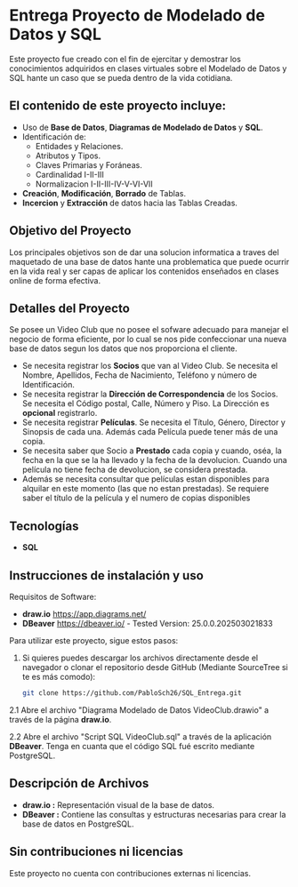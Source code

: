 # Entrega Proyecto de Modelado de Datos y SQL

Este proyecto fue creado con el fin de ejercitar y demostrar los conocimientos adquiridos en clases virtuales sobre el Modelado de Datos y SQL hante un caso que se pueda dentro de la vida cotidiana.

## El contenido de este proyecto incluye:

- Uso de **Base de Datos**, **Diagramas de Modelado de Datos** y **SQL**.
- Identificación de:
   - Entidades y Relaciones.
   - Atributos y Tipos.
   - Claves Primarias y Foráneas.
   - Cardinalidad I-II-III
   - Normalizacion I-II-III-IV-V-VI-VII
- **Creación**, **Modificación**, **Borrado** de Tablas.
- **Incercion** y **Extracción** de datos hacia las Tablas Creadas.

## Objetivo del Proyecto

Los principales objetivos son de dar una solucion informatica a traves del maquetado de una base de datos hante una problematica que puede ocurrir en la vida real y ser capas de aplicar los contenidos enseñados en clases online de forma efectiva.

## Detalles del Proyecto

Se posee un Video Club que no posee el sofware adecuado para manejar el negocio de forma eficiente, por lo cual se nos pide confeccionar una nueva base de datos segun los datos que nos proporciona el cliente.

- Se necesita registrar los **Socios** que van al Video Club. Se necesita el Nombre, Apellidos, Fecha de Nacimiento, Teléfono y número de Identificación.
- Se necesita registrar la **Dirección de Correspondencia** de los Socios. Se necesita el Código postal, Calle, Número y Piso. La Dirección es **opcional** registrarlo.
- Se necesita registrar **Películas**. Se necesita el Título, Género, Director y Sinopsis de cada una. Además cada Película puede tener más de una copia.
- Se necesita saber que Socio a **Prestado** cada copia y cuando, oséa, la fecha en la que se la ha llevado y la fecha de la devolucion. Cuando una película no tiene fecha de devolucion, se considera prestada.
- Además se necesita consultar que películas estan disponibles para alquilar en este momento (las que no estan prestadas). Se requiere saber el título de la película y el numero de copias disponibles

## Tecnologías

- **SQL**

## Instrucciones de instalación y uso

Requisitos de Software:

- **draw.io** https://app.diagrams.net/
- **DBeaver** https://dbeaver.io/ - Tested Version: 25.0.0.202503021833

Para utilizar este proyecto, sigue estos pasos:

1. Si quieres puedes descargar los archivos directamente desde el navegador o clonar el repositorio desde GitHub (Mediante SourceTree si te es más comodo):
   ```bash
   git clone https://github.com/PabloSch26/SQL_Entrega.git
2.1 Abre el archivo "Diagrama Modelado de Datos VideoClub.drawio" a través de la página **draw.io**.

2.2 Abre el archivo "Script SQL VideoClub.sql" a través de la aplicación  **DBeaver**. Tenga en cuanta que el código SQL fué escrito mediante PostgreSQL.

## Descripción de Archivos

- **draw.io :** Representación visual de la base de datos.
- **DBeaver :** Contiene las consultas y estructuras necesarias para crear la base de datos en PostgreSQL.

## Sin contribuciones ni licencias

Este proyecto no cuenta con contribuciones externas ni licencias.
